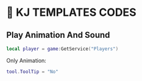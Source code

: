 # 🔴 KJ TEMPLATES CODES

## Play Animation And Sound
```lua
local player = game:GetService("Players")
```
Only Animation:
```lua
tool.ToolTip = "No"
```
